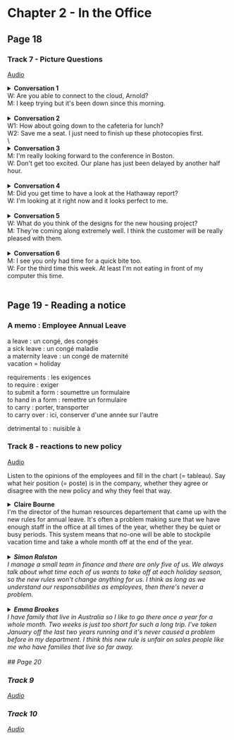 # Chapter 2 - In the Office

## Page 18
### Track 7 - Picture Questions

[Audio](Audio/lrtk_07.mp3)

<details>
<summary>
<strong>Conversation 1</strong> 
	<br/>W: Are you able to connect to the cloud, Arnold?
	<br>M: I keep trying but it's been down since this morning.
</summary>
<strong>Picture D</strong>
<i>
	<br/>are you able to? = can you?
	<br/>I keep trying : je n'arrête pas d'essayer.
	<br/>It has been down since... = c'est en panne depuis...
</i>
</details>
<br/>

<details>
<summary>
<strong>Conversation 2</strong> 
	<br/>W1: How about going down to the cafeteria for lunch?
	<br/>W2: Save me a seat. I just need to finish up these photocopies first.
</summary>
<strong>Picture A</strong>
<i>
<br/>how about going down = si on descendait...
</i>
</details>
\<br/>

<details>
<summary>
<strong>Conversation 3</strong> 
	<br/>M: I'm really looking forward to the conference in Boston.
	<br/>W: Don't get too excited. Our plane has just been delayed by another half hour.
</summary>
<strong>Picture E</strong>
<i>
<br/>I'l looking forward to the conference = je suis impatient d'assiter à la conférence.
</i>
</details>

<br/>

<details>
<summary>
<strong>Conversation 4</strong> 
	<br/>M: Did you get time to have a look at the Hathaway report?
	<br/>W: I'm looking at it right now and it looks perfect to me.
</summary>
<strong>Picture C</strong>
</details>
<br/>

<details>
<summary>
<strong>Conversation 5</strong> 
	<br/>W: What do you think of the designs for the new housing project?
	<br/>M: They're coming along extremely well. I think the customer will be really pleased with them.
</summary>
<strong>Picture B</strong>
<i>
<br/>a housing project : un projet immobilier.
</i>
</details>
<br/>

<details>
<summary>
<strong>Conversation 6</strong> 
	<br/>M: I see you only had time for a quick bite too.
	<br/>W: For the third time this week. At least I'm not eating in front of my computer this time.
</summary>
<strong>Picture </strong>
<i>
<br/>at least = au moins
</i>
</details>
<br/>

## Page 19 - Reading a notice

### A memo : Employee Annual Leave

a leave : un congé, des congés  
a sick leave : un congé maladie  
a maternity leave : un congé de maternité  
vacation = holiday
 
requirements : les exigences  
to require : exiger  
to submit a form : soumettre un formulaire  
to hand in a form : remettre un formulaire  
to carry : porter, transporter  
to carry over : ici, conserver d'une année sur l'autre

detrimental to : nuisible à

### Track 8 - reactions to new policy

[Audio](Audio/lrtk_08.mp3)

Listen to the opinions of the employees and fill in the chart (= tableau). Say what heir position (= poste) is in the company, whether they agree or disagree with the new policy and why they feel that way.

<details>
<summary>
<strong>Claire Bourne</strong> 
	<br/>I'm the director of the human resources departement that came up with the new rules for annual leave. It's often a problem making sure that we have enough staff in the office at all times of the year, whether they be quiet or busy periods. This system means that no-one will be able to stockpile vacation time and take a whole month off at the end of the year.
</summary>
<strong></strong>
<i>
	<br/>the department that came up with : le service qui a conçu...
	<br/>whether they BE : subjonctif
	<br/>to stockpile : accumuler
	<br/> take a month off : prendre un mois de congé
</details>
<br/>

<details>
<summary>
<strong>Simon Ralston</strong> 
	<br/>I manage a small team in finance and there are only five of us. We always talk about what time each of us wants to take off at each holiday season, so the new rules won't change anything for us. I think as long as we understand our responsabilities as employees, then there's never a problem. 
</summary>
<strong></strong>
<i>
	<br/>to take off : décoller (fam.)
</details>
<br/>

<details>
<summary>
<strong>Emma Brookes</strong> 
	<br/>I have family that live in Australia so I like to go there once a year for a whole month. Two weeks is just too short for such a long trip. I've taken January off the last two years running and it's never caused a problem before in my department. I think this new rule is unfair on sales people like me who have families that live so far away. 
</summary>
<strong></strong>
<i>
	<br/>I have family that live : accord pluriel
	<br/>two years running : deux années à la suite
	<br/>unfair on sales people : injuste pour les commerciaux
</details>
<br/>
## Page 20

### Track 9

[Audio](Audio/lrtk_09.mp3)

### Track 10

[Audio](Audio/lrtk_10.mp3)